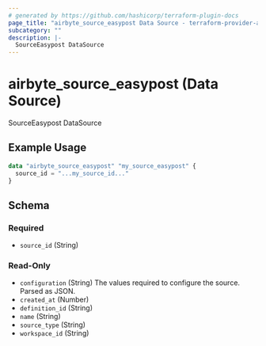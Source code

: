 ```yaml
---
# generated by https://github.com/hashicorp/terraform-plugin-docs
page_title: "airbyte_source_easypost Data Source - terraform-provider-airbyte"
subcategory: ""
description: |-
  SourceEasypost DataSource
---
```


# airbyte_source_easypost (Data Source)

SourceEasypost DataSource

## Example Usage

```terraform
data "airbyte_source_easypost" "my_source_easypost" {
  source_id = "...my_source_id..."
}
```

<!-- schema generated by tfplugindocs -->
## Schema

### Required

- `source_id` (String)

### Read-Only

- `configuration` (String) The values required to configure the source. Parsed as JSON.
- `created_at` (Number)
- `definition_id` (String)
- `name` (String)
- `source_type` (String)
- `workspace_id` (String)
